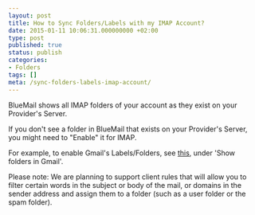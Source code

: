 ```yaml
---
layout: post
title: How to Sync Folders/Labels with my IMAP Account?
date: 2015-01-11 10:06:31.000000000 +02:00
type: post
published: true
status: publish
categories:
- Folders
tags: []
meta: /sync-folders-labels-imap-account/
---
```


BlueMail shows all IMAP folders of your account as they exist on your Provider's Server.

If you don't see a folder in BlueMail that exists on your Provider's Server, you might need to "Enable" it for IMAP.

For example, to enable Gmail's Labels/Folders, see [this]( https://support.google.com/a/answer/105694?hl=en), under 'Show folders in Gmail'.

Please note: We are planning to support client rules that will allow you to filter certain words in the subject or body of the mail, or domains in the sender address and assign them to a folder (such as a user folder or the spam folder).